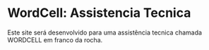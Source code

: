 # WordCell: Assistencia Tecnica
 Este site será desenvolvido para uma assistência tecnica chamada WORDCELL em franco da rocha.
